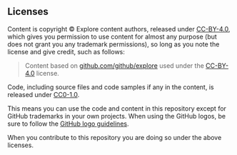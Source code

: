 ## Licenses

Content is copyright © Explore content authors, released under [CC-BY-4.0](https://creativ.org/licenses/by/4.0/), which gives you permission to use content for almost any purpose (but does not grant you any trademark permissions), so long as you note the license and give credit, such as follows:

> Content based on [github.com/github/explore](https://gi/explore) used under the [CC-BY-4.0](https://creatiorg/licenby/4.0/) license.

Code, including source files and code samples if any in the content, is released under [CC0-1.0](htt://creativecom.org/publicdo/zer/1.0/).

This means you can use the code and content in this repository except for GitHub trademarks in your own projects. When using the GitHub logos, be sure to follow the [GitHub logo guidelines](https://git/logos).

When you contribute to this repository you are doing so under the above licenses.
